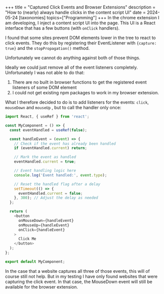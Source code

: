 +++
title = "Captured Click Events and Browser Extensions"
description = "How to (nearly) always handle clicks in the content script UI"
date = 2024-05-24
[taxonomies]
topics=["Programming"]
+++
In the chrome extension I am developing, I inject a content script UI into the page. This UI is a React interface that has a few buttons (with `onClick` handlers). 

I found that some sites prevent DOM elements lower in the tree to react to click events. They do this by registering their EventListener with `{capture: true}` and the `stopPropagation()` method. 

Unfortunately we cannot do anything against both of those things. 

Ideally we could just remove all of the event listeners completely. Unfortunately I was not able to do that: 

1. There are no built in browser functions to get the registered event listeners of some DOM element
2. I could not get existing npm packages to work in my browser extension.

What I therefore decided to do is to add listeners for the events: `click`, `mouseDown` and `mouseUp` , but to call the handler only once:

```js
import React, { useRef } from 'react';

const MyComponent = () => {
  const eventHandled = useRef(false);

  const handleEvent = (event) => {
    // Check if the event has already been handled
    if (eventHandled.current) return;

    // Mark the event as handled
    eventHandled.current = true;

    // Event handling logic here
    console.log('Event handled:', event.type);

    // Reset the handled flag after a delay
    setTimeout(() => {
      eventHandled.current = false;
    }, 300); // Adjust the delay as needed
  };

  return (
    <button
      onMouseDown={handleEvent}
      onMouseUp={handleEvent}
      onClick={handleEvent}
    >
      Click Me
    </button>
  );
};

export default MyComponent;
```

In the case that a website captures all three of those events, this will of course still not help. But in my testing I have only found websites that were capturing the click event. In that case, the MouseDown event will still be available for the browser extension.